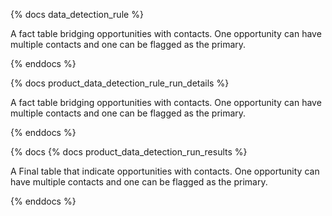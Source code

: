 {% docs data_detection_rule %}

A fact table bridging opportunities with contacts. One opportunity can have multiple contacts and one can be flagged as the primary.

{% enddocs %}

{% docs product_data_detection_rule_run_details %}

A fact table bridging opportunities with contacts. One opportunity can have multiple contacts and one can be flagged as the primary.

{% enddocs %}

{% docs {% docs product_data_detection_run_results %}

A Final table that indicate opportunities with contacts. One opportunity can have multiple contacts and one can be flagged as the primary.

{% enddocs %}